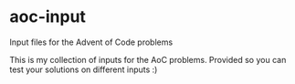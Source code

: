 # aoc-input
Input files for the Advent of Code problems

This is my collection of inputs for the AoC problems. Provided so you can test your solutions on different inputs :)
